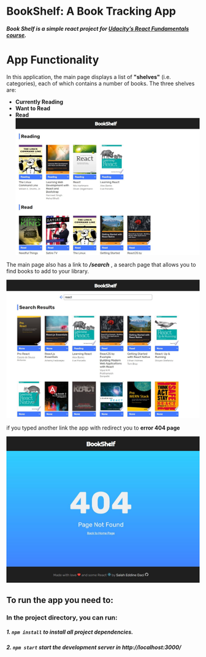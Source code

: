 # BookShelf: A Book Tracking App

##### Book Shelf is a simple react project for [Udacity’s React Fundamentals course](https://www.udacity.com/course/react-nanodegree--nd019).

# App Functionality

In this application, the main page displays a list of **"shelves"** (i.e. categories), each of which contains a number of books. The three shelves are:

- **Currently Reading**
- **Want to Read**
- **Read**
  ![Home page](./readme/Home.jpg)

The main page also has a link to **_/search_** , a search page that allows you to find books to add to your library.

![Search page](./readme/Search.jpg)

if you typed another link the app with redirect you to **error 404 page**

![error page](./readme/404.jpg)

## To run the app you need to:

### In the project directory, you can run:

##### 1. `npm install` to install all project dependencies.

##### 2. `npm start` start the development server in http://localhost:3000/
